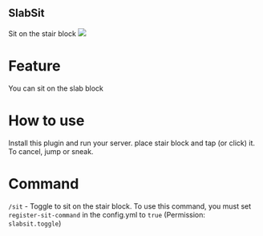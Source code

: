 ## SlabSit
Sit on the stair block
<img src="https://github.com/brokiem/SlabSit/blob/master/assets/slabsit.PNG">

# Feature
You can sit on the slab block

# How to use
Install this plugin and run your server. place stair block and tap (or click) it. To cancel, jump or sneak.

# Command 
```/sit``` - Toggle to sit on the stair block. To use this command, you must set ```register-sit-command``` in the config.yml to ```true``` (Permission:``` slabsit.toggle```)
